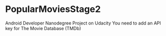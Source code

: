 # PopularMoviesStage2
Android Developer Nanodegree Project on Udacity
You need to add an API key for The Movie Database (TMDb)
